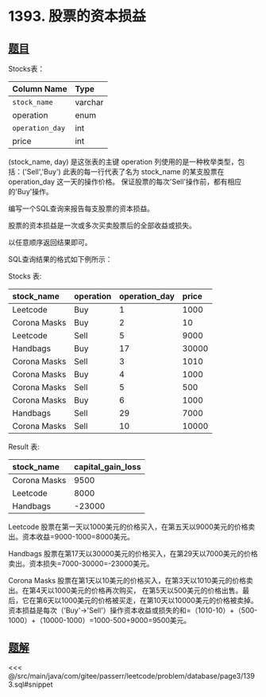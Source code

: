 # 1393. 股票的资本损益
## [题目](https://leetcode.cn/problems/capital-gainloss/)

Stocks表：

| Column Name     | Type    |
|:----------------|:--------|
| `stock_name`    | varchar |
| operation       | enum    |
| `operation_day` | int     |
| price           | int     |

(stock_name, day) 是这张表的主键
operation 列使用的是一种枚举类型，包括：('Sell','Buy')
此表的每一行代表了名为 stock_name 的某支股票在 operation_day 这一天的操作价格。
保证股票的每次'Sell'操作前，都有相应的'Buy'操作。


编写一个SQL查询来报告每支股票的资本损益。

股票的资本损益是一次或多次买卖股票后的全部收益或损失。

以任意顺序返回结果即可。

SQL查询结果的格式如下例所示：

Stocks 表:

| stock_name   | operation | operation_day | price |
|:-------------|:----------|:--------------|:------|
| Leetcode     | Buy       | 1             | 1000  |
| Corona Masks | Buy       | 2             | 10    |
| Leetcode     | Sell      | 5             | 9000  |
| Handbags     | Buy       | 17            | 30000 |
| Corona Masks | Sell      | 3             | 1010  |
| Corona Masks | Buy       | 4             | 1000  |
| Corona Masks | Sell      | 5             | 500   |
| Corona Masks | Buy       | 6             | 1000  |
| Handbags     | Sell      | 29            | 7000  |
| Corona Masks | Sell      | 10            | 10000 |

Result 表:

| stock_name   | capital_gain_loss |
|:-------------|:------------------|
| Corona Masks | 9500              |
| Leetcode     | 8000              |
| Handbags     | -23000            |

Leetcode 股票在第一天以1000美元的价格买入，在第五天以9000美元的价格卖出。资本收益=9000-1000=8000美元。

Handbags 股票在第17天以30000美元的价格买入，在第29天以7000美元的价格卖出。资本损失=7000-30000=-23000美元。

Corona Masks 股票在第1天以10美元的价格买入，在第3天以1010美元的价格卖出。在第4天以1000美元的价格再次购买，
在第5天以500美元的价格出售。最后，它在第6天以1000美元的价格被买走，在第10天以10000美元的价格被卖掉。资本损益是每次（’Buy'->'Sell'）操作资本收益或损失的和=（1010-10）+（500-1000）+（10000-1000）=1000-500+9000=9500美元。

## [题解](https://github.com/PasseRR/JavaLeetCode/blob/master/src/main/java/com/gitee/passerr/leetcode/problem/database/page3/1393.sql)

<<< @/src/main/java/com/gitee/passerr/leetcode/problem/database/page3/1393.sql#snippet
